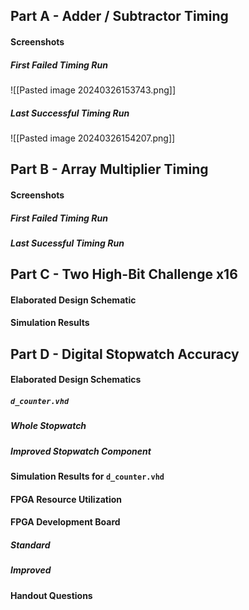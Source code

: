 ## Part A - Adder / Subtractor Timing
#### Screenshots
##### First Failed Timing Run
![[Pasted image 20240326153743.png]]
##### Last Successful Timing Run
![[Pasted image 20240326154207.png]]
## Part B - Array Multiplier Timing
#### Screenshots
##### First Failed Timing Run

##### Last Sucessful Timing Run

## Part C - Two High-Bit Challenge x16 
#### Elaborated Design Schematic

#### Simulation Results

## Part D - Digital Stopwatch Accuracy
#### Elaborated Design Schematics
##### `d_counter.vhd`

##### Whole Stopwatch

##### Improved Stopwatch Component

#### Simulation Results for `d_counter.vhd`

#### FPGA Resource Utilization

#### FPGA Development Board
##### Standard

##### Improved

#### Handout Questions